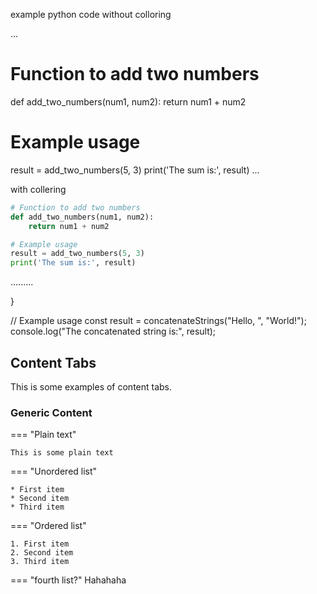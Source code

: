 
example python code without colloring


...
# Function to add two numbers
def add_two_numbers(num1, num2):
    return num1 + num2

# Example usage
result = add_two_numbers(5, 3)
print('The sum is:', result)
...

with collering
```py title="add_numbers.py" linenums="1" hl_lines="2-3"
# Function to add two numbers
def add_two_numbers(num1, num2):
    return num1 + num2

# Example usage
result = add_two_numbers(5, 3)
print('The sum is:', result)
```

.........


}

// Example usage
const result = concatenateStrings("Hello, ", "World!");
console.log("The concatenated string is:", result);

## Content Tabs

This is some examples of content tabs.

### Generic Content

=== "Plain text"

    This is some plain text

=== "Unordered list"

    * First item
    * Second item
    * Third item

=== "Ordered list"

    1. First item
    2. Second item
    3. Third item

=== "fourth list?"
Hahahaha
